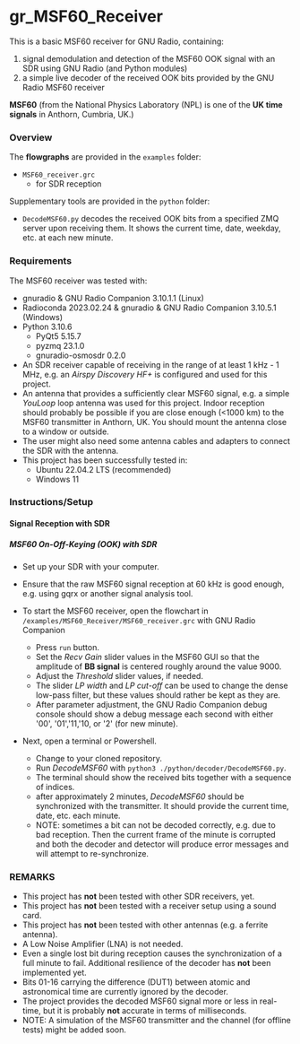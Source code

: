 # gr_MSF60_Receiver
This is a basic MSF60 receiver for GNU Radio, containing:
1. signal demodulation and detection of the MSF60 OOK signal with an SDR using GNU Radio (and Python modules)
2. a simple live decoder of the received OOK bits provided by the GNU Radio MSF60 receiver

__MSF60__ (from the National Physics Laboratory (NPL) is one of the __UK time signals__ in Anthorn, Cumbria, UK.)

### Overview
The __flowgraphs__ are provided in the `examples` folder:
+ `MSF60_receiver.grc`
    + for SDR reception

Supplementary tools are provided in the `python` folder:
+ `DecodeMSF60.py` decodes the received OOK bits from a specified ZMQ server upon receiving them. It shows the current time, date, weekday, etc. at each new minute.

### Requirements
The MSF60 receiver was tested with:
+ gnuradio & GNU Radio Companion 3.10.1.1 (Linux)
+ Radioconda 2023.02.24 & gnuradio & GNU Radio Companion 3.10.5.1 (Windows)
+ Python 3.10.6
    + PyQt5 5.15.7
    + pyzmq 23.1.0
    + gnuradio-osmosdr 0.2.0
+ An SDR receiver capable of receiving in the range of at least 1 kHz - 1 MHz, e.g. an _Airspy Discovery HF+_ is configured and used for this project.
+ An antenna that provides a sufficiently clear MSF60 signal, e.g. a simple _YouLoop_ loop antenna was used for this project. Indoor reception should probably be possible if you are close enough (<1000 km) to the MSF60 transmitter in Anthorn, UK. You should mount the antenna close to a window or outside.
+ The user might also need some antenna cables and adapters to connect the SDR with the antenna.
+ This project has been successfully tested in:
    + Ubuntu 22.04.2 LTS (recommended)
    + Windows 11

### Instructions/Setup

#### Signal Reception with SDR

##### MSF60 On-Off-Keying (OOK) with SDR
+ Set up your SDR with your computer.
+ Ensure that the raw MSF60 signal reception at 60 kHz is good enough, e.g. using gqrx or another signal analysis tool.
+ To start the MSF60 receiver, open the flowchart in `/examples/MSF60_Receiver/MSF60_receiver.grc` with GNU Radio Companion
    + Press `run` button.
    + Set the _Recv Gain_ slider values in the MSF60 GUI so that the amplitude of __BB signal__ is centered roughly around the value 9000.
    + Adjust the _Threshold_ slider values, if needed.
    + The slider _LP width_ and _LP cut-off_ can be used to change the dense low-pass filter, but these values should rather be kept as they are.
    + After parameter adjustment, the GNU Radio Companion debug console should show a debug message each second with either '00', '01','11,'10, or '2' (for new minute).

+ Next, open a terminal or Powershell.
    + Change to your cloned repository.
    + Run _DecodeMSF60_ with ```python3 ./python/decoder/DecodeMSF60.py```.
    + The terminal should show the received bits together with a sequence of indices.
    + after approximately 2 minutes, _DecodeMSF60_ should be synchronized with the transmitter. It should provide the current time, date, etc. each minute.
    + NOTE: sometimes a bit can not be decoded correctly, e.g. due to bad reception. Then the current frame of the minute is corrupted and both the decoder and detector will produce error messages and will attempt to re-synchronize.

### REMARKS
+ This project has __not__ been tested with other SDR receivers, yet.
+ This project has __not__ been tested with a receiver setup using a sound card.
+ This project has __not__ been tested with other antennas (e.g. a ferrite antenna).
+ A Low Noise Amplifier (LNA) is not needed.
+ Even a single lost bit during reception causes the synchronization of a full minute to fail. Additional resilience of the decoder has __not__ been implemented yet.
+ Bits 01-16 carrying the difference (DUT1) between atomic and astronomical time are currently ignored by the decoder.
+ The project provides the decoded MSF60 signal more or less in real-time, but it is probably __not__ accurate in terms of milliseconds.
+ NOTE: A simulation of the MSF60 transmitter and the channel (for offline tests) might be added soon.